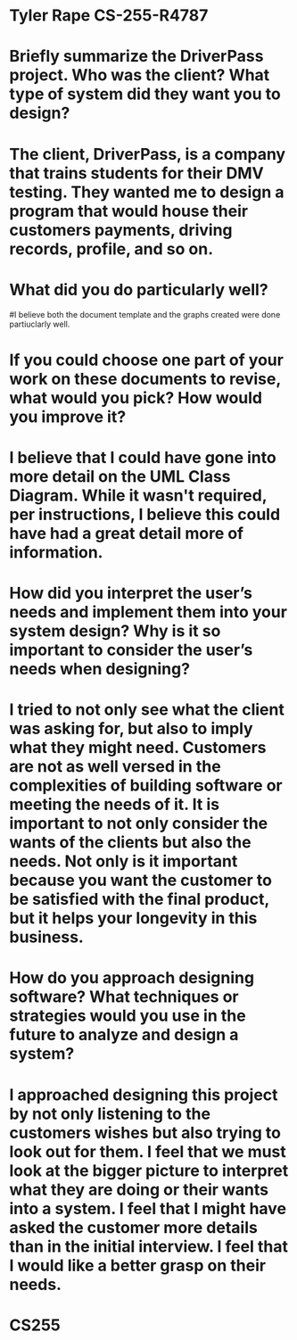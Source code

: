 # Tyler Rape CS-255-R4787

# Briefly summarize the DriverPass project. Who was the client? What type of system did they want you to design?
# The client, DriverPass, is a company that trains students for their DMV testing. They wanted me to design a program that would house their customers payments, driving records, profile, and so on. 

# What did you do particularly well?
#I believe both the document template and the graphs created were done partiuclarly well. 

# If you could choose one part of your work on these documents to revise, what would you pick? How would you improve it?
# I believe that I could have gone into more detail on the UML Class Diagram. While it wasn't required, per instructions, I believe this could have had a great detail more of information. 

# How did you interpret the user’s needs and implement them into your system design? Why is it so important to consider the user’s needs when designing?
# I tried to not only see what the client was asking for, but also to imply what they might need. Customers are not as well versed in the complexities of building software or meeting the needs of it. It is important to not only consider the wants of the clients but also the needs. Not only is it important because you want the customer to be satisfied with the final product, but it helps your longevity in this business. 

# How do you approach designing software? What techniques or strategies would you use in the future to analyze and design a system?
# I approached designing this project by not only listening to the customers wishes but also trying to look out for them. I feel that we must look at the bigger picture to interpret what they are doing or their wants into a system. I feel that I might have asked the customer more details than in the initial interview. I feel that I would like a better grasp on their needs. 

# CS255
